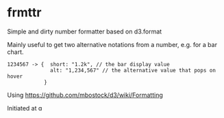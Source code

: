 frmttr
======

Simple and dirty number formatter based on d3.format


Mainly useful to get two alternative notations from a number, e.g. for a bar chart.

```
1234567 -> {  short: "1.2k", // the bar display value
              alt: "1,234,567" // the alternative value that pops on hover
            }
```

Using https://github.com/mbostock/d3/wiki/Formatting

Initiated at <a target="_blank" href="https://www.qunb.com"><img src="https://www.qunb.com/public/src/img/brand/qunbsmall.png" height="14px" alt="qunb" /></a>
